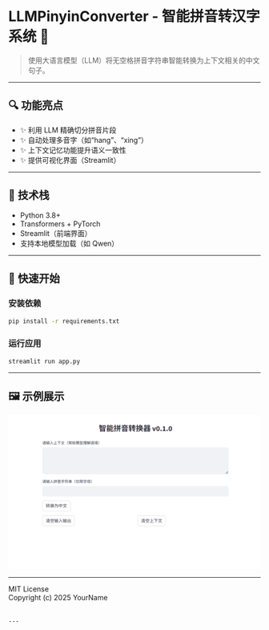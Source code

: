 # LLMPinyinConverter - 智能拼音转汉字系统 🚀

> 使用大语言模型（LLM）将无空格拼音字符串智能转换为上下文相关的中文句子。

---

## 🔍 功能亮点

- ✨ 利用 LLM 精确切分拼音片段
- ✨ 自动处理多音字（如“hang”、“xing”）
- ✨ 上下文记忆功能提升语义一致性
- ✨ 提供可视化界面（Streamlit）

---

## 🧰 技术栈

- Python 3.8+
- Transformers + PyTorch
- Streamlit（前端界面）
- 支持本地模型加载（如 Qwen）

---

## 🚀 快速开始

### 安装依赖

```bash
pip install -r requirements.txt
```

### 运行应用

```bash
streamlit run app.py
```

---

## 🖼️ 示例展示

![Pinyin to Hanzi Showcase](showcase.png)

---


MIT License  
Copyright (c) 2025 YourName
```

---
